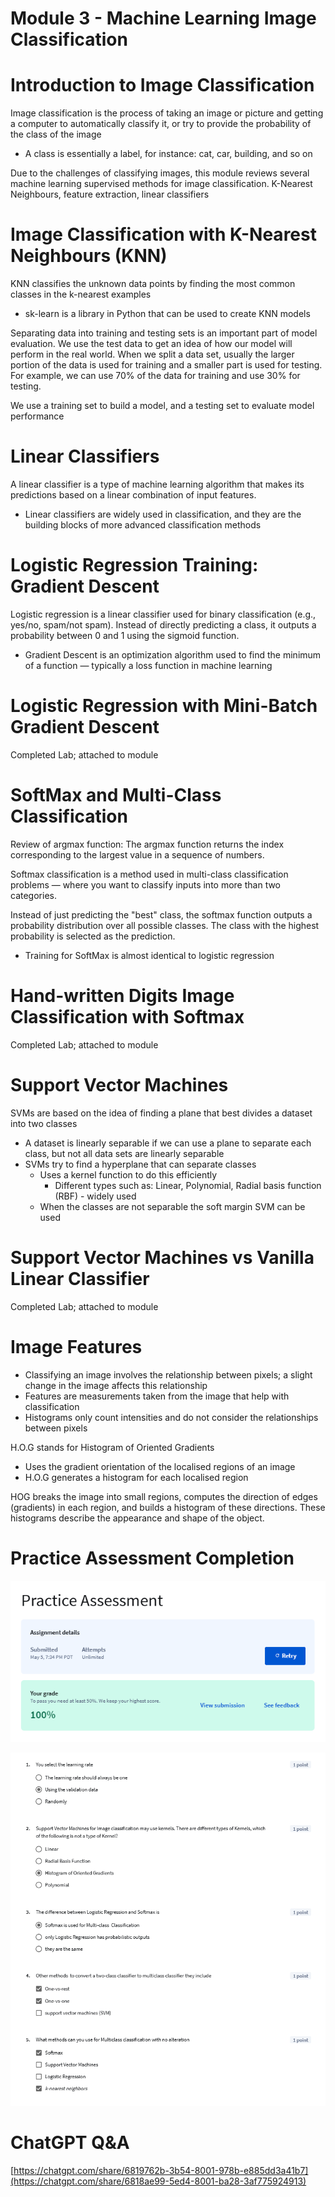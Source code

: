 # Module 3 - Machine Learning Image Classification

# Introduction to Image Classification

Image classification is the process of taking an image or picture and getting a computer to automatically classify it, or try to provide the probability of the class of the image

- A class is essentially a label, for instance: cat, car, building, and so on

Due to the challenges of classifying images, this module reviews several machine learning supervised methods for image classification. K-Nearest Neighbours, feature extraction, linear classifiers

# Image Classification with K-Nearest Neighbours (KNN)

KNN classifies the unknown data points by finding the most common classes in the k-nearest examples

- sk-learn is a library in Python that can be used to create KNN models

Separating data into training and testing sets is an important part of model evaluation. We use the test data to get an idea of how our model will perform in the real world. When we split a data set, usually the larger portion of the data is used for training and a smaller part is used for testing. For example, we can use 70% of the data for training and use 30% for testing.

 We use a training set to build a model, and a testing set to evaluate model performance

# Linear Classifiers

A linear classifier is a type of machine learning algorithm that makes its predictions based on a linear combination of input features.

- Linear classifiers are widely used in classification, and they are the building blocks of more advanced classification methods

# Logistic Regression Training: Gradient Descent

Logistic regression is a linear classifier used for binary classification (e.g., yes/no, spam/not spam). Instead of directly predicting a class, it outputs a probability between 0 and 1 using the sigmoid function.

- Gradient Descent is an optimization algorithm used to find the minimum of a function — typically a loss function in machine learning

# Logistic Regression with Mini-Batch Gradient Descent

Completed Lab; attached to module

# SoftMax and Multi-Class Classification

Review of argmax function: The argmax function returns the index corresponding to the largest value in a sequence of numbers.

Softmax classification is a method used in multi-class classification problems — where you want to classify inputs into more than two categories.

Instead of just predicting the "best" class, the softmax function outputs a probability distribution over all possible classes. The class with the highest probability is selected as the prediction.

- Training for SoftMax is almost identical to logistic regression

# **Hand-written Digits Image Classification with Softmax**

Completed Lab; attached to module

# Support Vector Machines

SVMs are based on the idea of finding a plane that best divides a dataset into two classes

- A dataset is linearly separable if we can use a plane to separate each class, but not all data sets are linearly separable
- SVMs try to find a hyperplane that can separate classes
    - Uses a kernel function to do this efficiently
        - Different types such as: Linear, Polynomial, Radial basis function (RBF) - widely used
    - When the classes are not separable the soft margin SVM can be used

# Support Vector Machines vs Vanilla Linear Classifier

Completed Lab; attached to module

# Image Features

- Classifying an image involves the relationship between pixels; a slight change in the image affects this relationship
- Features are measurements taken from the image that help with classification
- Histograms only count intensities and do not consider the relationships between pixels

H.O.G stands for Histogram of Oriented Gradients

- Uses the gradient orientation of the localised regions of an image
- H.O.G generates a histogram for each localised region

HOG breaks the image into small regions, computes the direction of edges (gradients) in each region, and builds a histogram of these directions. These histograms describe the appearance and shape of the object.

# Practice Assessment Completion

![image.png](image.png)

![image.png](image%201.png)

# ChatGPT Q&A

[https://chatgpt.com/share/6819762b-3b54-8001-978b-e885dd3a41b7](https://chatgpt.com/share/6818ae99-5ed4-8001-ba28-3af775924913)